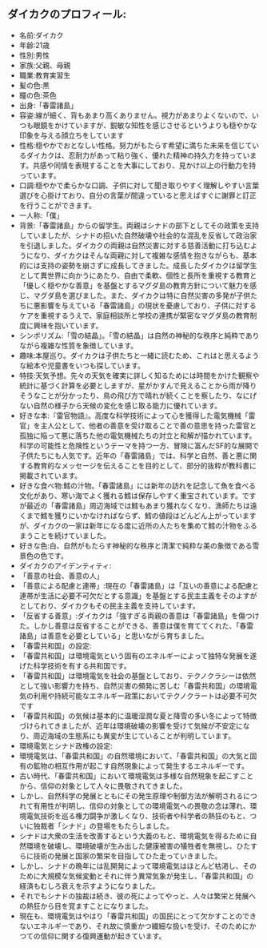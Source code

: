 ## ダイカクのプロフィール:

* 名前:ダイカク
* 年齢:21歳
* 性別:男性
* 家族:父親、母親
* 職業:教育実習生
* 髪の色:黒
* 瞳の色:茶色
* 出身:「春雷諸島」
* 容姿:線が細く、背もあまり高くありません。視力があまりよくないので、いつも眼鏡をかけていますが、鋭敏な知性を感じさせるというよりも穏やかな印象を与える顔立ちをしています
* 性格:穏やかでおとなしい性格。努力がもたらす希望に満ちた未来を信じているダイカクは、忍耐力があって粘り強く、優れた精神の持久力を持っています。共感や同情を表現することを大事にしており、見かけ以上の行動力を持っています。
* 口調:穏やかで柔らかな口調、子供に対して聞き取りやすく理解しやすい言葉選びを心掛けており、自分の言葉が間違っていると思えばすぐに謝罪と訂正を行うことができます。
* 一人称:「僕」
* 背景:「春雷諸島」からの留学生。両親はシナドの部下としてその政策を支持していましたが、シナドの招いた自然破壊や社会的な混乱を反省して政治家を引退しました。ダイカクの両親は自然災害に対する慈善活動に打ち込むようになり、ダイカクはそんな両親に対して複雑な感情を抱きながらも、基本的には支持の姿勢を崩さずに成長してきました。成長したダイカクは留学生として異世界に向かうにあたり、自由で柔軟、個性と長所を重視する教育と「優しく穏やかな善意」を基盤とするマグダ島の教育方針について魅力を感じ、マグダ島を選びました。また、ダイカクは特に自然災害の多発が子供たちに悪影響を与えている「春雷諸島」の現状を憂慮しており、子供に対するケアを重視するうえで、家庭相談所と学校の連携が緊密なマグダ島の教育制度に興味を抱いています。
* シンボリズム:「雪の結晶」。「雪の結晶」は自然の神秘的な秩序と純粋でありながら複雑な性質を象徴しています。
* 趣味:本屋巡り。ダイカクは子供たちと一緒に読むため、これはと思えるような絵本や児童書をいつも探しています。
* 特技:天気予想。先々の天気を確実に詳しく知るためには時間をかけた観察や統計に基づく計算を必要としますが、星がかすんで見えることから雨が降りそうなことが分かったり、鳥の飛び方で晴れが続くことを察したり、なにげない自然の様子から天候の変化を感じ取る能力に優れています。
* 好きな本:『雷官物語』。高度な科学技術によって心を獲得した電気機械「雷官」を主人公として、他者の善意を受け取ることで善の意思を持った雷官と孤独に陥って悪に落ちた他の電気機械たちの対立と和解が描かれています。科学の可能性と危険性というテーマを持つ一方、冒険に富んだSF的な展開で子供たちにも人気です。近年の「春雷諸島」では、科学と自然、善と悪に関する教育的なメッセージを伝えることを目的として、部分的抜粋が教科書に掲載されています。
* 好きな食べ物:鱈の汁物。「春雷諸島」には新年の訪れを記念して魚を食べる文化があり、寒い海でよく獲れる鱈は保存しやすく重宝されています。ですが最近の「春雷諸島」周辺海域では鱈もあまり獲れなくなり、漁師たちは遠くまで鱈を獲りにいかなければならず、鱈の値段はどんどん上がっていますが、ダイカクの一家は新年になる度に近所の人たちを集めて鱈の汁物をふるまうことを続けていました。
* 好きな色:白、自然がもたらす神秘的な秩序と清潔で純粋な美の象徴である雪景色の色です。
* ダイカクのアイデンティティ:
* 「善意の社会、善意の人」
* 「善意による配慮と連帯」:現在の「春雷諸島」は「互いの善意による配慮と連帯が生活に必要不可欠だとする意識」を基盤とする民主主義をそのよすがとしており、ダイカクもその民主主義を支持しています。
* 「反省する善意」:ダイカクは「強すぎる両親の善意は「春雷諸島」を傷つけた。しかし善意は反省することができる、善意は僕を育ててくれた、「春雷諸島」は善意を必要としている」と思いながら育ちました。
* 「春雷共和国」の設定:
* 「春雷共和国」は環境電気という固有のエネルギーによって独特な発展を遂げた科学技術を有する共和国です。
* 「春雷共和国」は環境電気を社会の基盤としており、テクノクラシーは依然として強い影響力を持ち、自然災害の頻発に苦しむ「春雷共和国」の環境電気の利用や持続可能なエネルギー政策においてテクノクラートは必要不可欠です
* 「春雷共和国」の気候は基本的に温暖湿潤な夏と降雪の多い冬によって特徴づけられてきましたが、近年は環境破壊の影響を受けて気候が不安定になり、周辺海域の生態系にも異変が生じていることが判明しています。
* 環境電気とシナド政権の設定:
* 環境電気は、「春雷共和国」の自然環境において、「春雷共和国」の大気と固有の鉱物の相互作用が起こす自然現象によって発生するエネルギーです。
* 古い時代、「春雷共和国」において環境電気は多様な自然現象を起こすことから、信仰の対象として人々に畏敬されてきました。
* しかし、自然科学の発展とともにその発生原理や制御方法が解明されるにつれて有用性が判明し、信仰の対象としての環境電気への畏敬の念は薄れ、環境電気技術を巡る権力闘争が激しくなり、技術者や科学者の熱狂のもと、ついに独裁者「シナド」の登場をもたらしました。
* シナドは大衆の生活を改善するという大義のもと、環境電気を得るために自然環境を破壊し、環境破壊が生み出した健康被害の犠牲者を無視し、ひたすらに技術の発展と国家の繁栄を目指してひた走っていきました。
* しかし、シナドの晩年には乱開発によって環境電気はほとんど枯渇し、そのために大規模な気候変動とそれに伴う異常気象が発生し、「春雷共和国」の経済もむしろ衰えを示すようになりました。
* それでもシナドの独裁は続き、彼の死によってやっと、人々は繁栄と発展への熱狂から目を覚ますことになりました。
* 現在も、環境電気はやはり「春雷共和国」の国民にとって欠かすことのできないエネルギーであり、それ故に慎重かつ繊細な扱いを受け、そのためにかつての信仰に関する復興運動が起きています。
